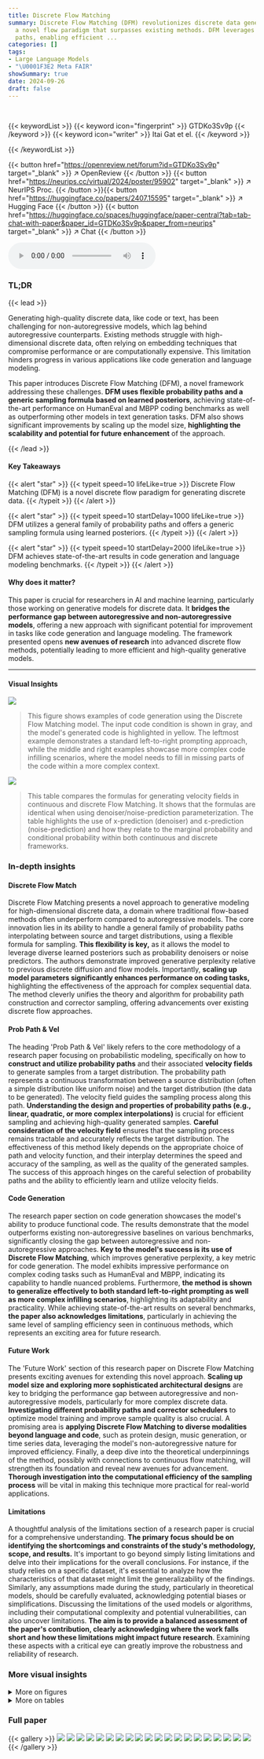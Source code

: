 ```yaml
---
title: Discrete Flow Matching
summary: Discrete Flow Matching (DFM) revolutionizes discrete data generation by introducing
  a novel flow paradigm that surpasses existing methods. DFM leverages flexible probability
  paths, enabling efficient ...
categories: []
tags:
- Large Language Models
- "\U0001F3E2 Meta FAIR"
showSummary: true
date: 2024-09-26
draft: false
---
```


<br>

{{< keywordList >}}
{{< keyword icon="fingerprint" >}} GTDKo3Sv9p {{< /keyword >}}
{{< keyword icon="writer" >}} Itai Gat et el. {{< /keyword >}}
 
{{< /keywordList >}}

{{< button href="https://openreview.net/forum?id=GTDKo3Sv9p" target="_blank" >}}
↗ OpenReview
{{< /button >}}
{{< button href="https://neurips.cc/virtual/2024/poster/95902" target="_blank" >}}
↗ NeurIPS Proc.
{{< /button >}}{{< button href="https://huggingface.co/papers/2407.15595" target="_blank" >}}
↗ Hugging Face
{{< /button >}}
{{< button href="https://huggingface.co/spaces/huggingface/paper-central?tab=tab-chat-with-paper&paper_id=GTDKo3Sv9p&paper_from=neurips" target="_blank" >}}
↗ Chat
{{< /button >}}



<audio controls>
    <source src="https://ai-paper-reviewer.com/GTDKo3Sv9p/podcast.wav" type="audio/wav">
    Your browser does not support the audio element.
</audio>


### TL;DR


{{< lead >}}

Generating high-quality discrete data, like code or text, has been challenging for non-autoregressive models, which lag behind autoregressive counterparts.  Existing methods struggle with high-dimensional discrete data, often relying on embedding techniques that compromise performance or are computationally expensive.  This limitation hinders progress in various applications like code generation and language modeling. 



This paper introduces Discrete Flow Matching (DFM), a novel framework addressing these challenges. **DFM uses flexible probability paths and a generic sampling formula based on learned posteriors**, achieving state-of-the-art performance on HumanEval and MBPP coding benchmarks as well as outperforming other models in text generation tasks.  DFM also shows significant improvements by scaling up the model size, **highlighting the scalability and potential for future enhancement** of the approach.

{{< /lead >}}


#### Key Takeaways

{{< alert "star" >}}
{{< typeit speed=10 lifeLike=true >}} Discrete Flow Matching (DFM) is a novel discrete flow paradigm for generating discrete data. {{< /typeit >}}
{{< /alert >}}

{{< alert "star" >}}
{{< typeit speed=10 startDelay=1000 lifeLike=true >}} DFM utilizes a general family of probability paths and offers a generic sampling formula using learned posteriors. {{< /typeit >}}
{{< /alert >}}

{{< alert "star" >}}
{{< typeit speed=10 startDelay=2000 lifeLike=true >}} DFM achieves state-of-the-art results in code generation and language modeling benchmarks. {{< /typeit >}}
{{< /alert >}}

#### Why does it matter?
This paper is crucial for researchers in AI and machine learning, particularly those working on generative models for discrete data.  It **bridges the performance gap between autoregressive and non-autoregressive models**, offering a new approach with significant potential for improvement in tasks like code generation and language modeling.  The framework presented opens **new avenues of research** into advanced discrete flow methods, potentially leading to more efficient and high-quality generative models.

------
#### Visual Insights



![](https://ai-paper-reviewer.com/GTDKo3Sv9p/figures_1_1.jpg)

> This figure shows examples of code generation using the Discrete Flow Matching model.  The input code condition is shown in gray, and the model's generated code is highlighted in yellow. The leftmost example demonstrates a standard left-to-right prompting approach, while the middle and right examples showcase more complex code infilling scenarios, where the model needs to fill in missing parts of the code within a more complex context.





![](https://ai-paper-reviewer.com/GTDKo3Sv9p/tables_3_1.jpg)

> This table compares the formulas for generating velocity fields in continuous and discrete Flow Matching.  It shows that the formulas are identical when using denoiser/noise-prediction parameterization.  The table highlights the use of x-prediction (denoiser) and ε-prediction (noise-prediction) and how they relate to the marginal probability and conditional probability within both continuous and discrete frameworks.





### In-depth insights


#### Discrete Flow Match
Discrete Flow Matching presents a novel approach to generative modeling for high-dimensional discrete data, a domain where traditional flow-based methods often underperform compared to autoregressive models.  The core innovation lies in its ability to handle a general family of probability paths interpolating between source and target distributions, using a flexible formula for sampling.  **This flexibility is key,** as it allows the model to leverage diverse learned posteriors such as probability denoisers or noise predictors. The authors demonstrate improved generative perplexity relative to previous discrete diffusion and flow models.  Importantly, **scaling up model parameters significantly enhances performance on coding tasks,** highlighting the effectiveness of the approach for complex sequential data.  The method cleverly unifies the theory and algorithm for probability path construction and corrector sampling, offering advancements over existing discrete flow approaches.

#### Prob Path & Vel
The heading 'Prob Path & Vel' likely refers to the core methodology of a research paper focusing on probabilistic modeling, specifically on how to **construct and utilize probability paths** and their associated **velocity fields** to generate samples from a target distribution.  The probability path represents a continuous transformation between a source distribution (often a simple distribution like uniform noise) and the target distribution (the data to be generated).  The velocity field guides the sampling process along this path. **Understanding the design and properties of probability paths (e.g., linear, quadratic, or more complex interpolations)** is crucial for efficient sampling and achieving high-quality generated samples.  **Careful consideration of the velocity field** ensures that the sampling process remains tractable and accurately reflects the target distribution. The effectiveness of this method likely depends on the appropriate choice of path and velocity function, and their interplay determines the speed and accuracy of the sampling, as well as the quality of the generated samples.  The success of this approach hinges on the careful selection of probability paths and the ability to efficiently learn and utilize velocity fields.

#### Code Generation
The research paper section on code generation showcases the model's ability to produce functional code.  The results demonstrate that the model outperforms existing non-autoregressive baselines on various benchmarks, significantly closing the gap between autoregressive and non-autoregressive approaches.  **Key to the model's success is its use of Discrete Flow Matching**, which improves generative perplexity, a key metric for code generation.  The model exhibits impressive performance on complex coding tasks such as HumanEval and MBPP, indicating its capability to handle nuanced problems.  Furthermore, **the method is shown to generalize effectively to both standard left-to-right prompting as well as more complex infilling scenarios**, highlighting its adaptability and practicality.  While achieving state-of-the-art results on several benchmarks, **the paper also acknowledges limitations**, particularly in achieving the same level of sampling efficiency seen in continuous methods, which represents an exciting area for future research.

#### Future Work
The 'Future Work' section of this research paper on Discrete Flow Matching presents exciting avenues for extending this novel approach.  **Scaling up model size and exploring more sophisticated architectural designs** are key to bridging the performance gap between autoregressive and non-autoregressive models, particularly for more complex discrete data.  **Investigating different probability paths and corrector schedulers** to optimize model training and improve sample quality is also crucial.  A promising area is **applying Discrete Flow Matching to diverse modalities beyond language and code**, such as protein design, music generation, or time series data, leveraging the model's non-autoregressive nature for improved efficiency.  Finally, a deep dive into the theoretical underpinnings of the method, possibly with connections to continuous flow matching, will strengthen its foundation and reveal new avenues for advancement.  **Thorough investigation into the computational efficiency of the sampling process** will be vital in making this technique more practical for real-world applications.

#### Limitations
A thoughtful analysis of the limitations section of a research paper is crucial for a comprehensive understanding.  **The primary focus should be on identifying the shortcomings and constraints of the study's methodology, scope, and results.**  It's important to go beyond simply listing limitations and delve into their implications for the overall conclusions. For instance, if the study relies on a specific dataset, it's essential to analyze how the characteristics of that dataset might limit the generalizability of the findings.  Similarly, any assumptions made during the study, particularly in theoretical models, should be carefully evaluated, acknowledging potential biases or simplifications. Discussing the limitations of the used models or algorithms, including their computational complexity and potential vulnerabilities, can also uncover limitations.  **The aim is to provide a balanced assessment of the paper's contribution, clearly acknowledging where the work falls short and how these limitations might impact future research**. Examining these aspects with a critical eye can greatly improve the robustness and reliability of research.


### More visual insights

<details>
<summary>More on figures
</summary>


![](https://ai-paper-reviewer.com/GTDKo3Sv9p/figures_3_1.jpg)

> This figure compares continuous and discrete flows. The left panel shows a continuous flow in R<sup>N</sup> (N=2), illustrating how probability changes smoothly in continuous space. The middle-left panel depicts a discrete flow in D = [d]<sup>N</sup> (d=4, N=2), where probability changes occur discretely between states. The rate of probability change, represented by divergence, is visualized in the middle-right and right panels for continuous and discrete scenarios, respectively.  Divergence in the continuous case is a vector field illustrating the flow, while in the discrete case divergence is calculated between adjacent states using a difference operator.


![](https://ai-paper-reviewer.com/GTDKo3Sv9p/figures_9_1.jpg)

> This figure compares the performance of different models on the task of image generation. The x-axis shows the number of function evaluations (NFE), which is a measure of computational cost. The y-axis shows two different metrics: the Fréchet Inception Distance (FID) and the Inception Score. Lower FID scores indicate better image quality. Higher Inception Scores indicate better image quality. The figure shows that Discrete Flow Matching (FM) with cubic scheduling outperforms both MaskGIT and FM with linear scheduling.


![](https://ai-paper-reviewer.com/GTDKo3Sv9p/figures_15_1.jpg)

> This figure shows the performance of the proposed model and autoregressive model on HumanEval and MBPP coding tasks. It presents the pass rate at different thresholds (Pass@1, Pass@10, Pass@25) for both text and code generation.  The results demonstrate the ability of the Discrete Flow Matching model to generate high-quality code, approaching the performance of the autoregressive model. It also showcases a further improvement when the model is provided with the length of the solution (Oracle length).


![](https://ai-paper-reviewer.com/GTDKo3Sv9p/figures_16_1.jpg)

> This figure compares discrete and continuous flows. The left panel shows a continuous flow in R<sup>N</sup>, where N=2. The middle-left panel shows a discrete flow in D=[d]<sup>N</sup>, where d=4 and N=2.  The rate of change in probability for a state (represented by a gray disk) is determined by the divergence operator. The middle-right and right panels illustrate this divergence operator in the continuous and discrete cases, respectively.


![](https://ai-paper-reviewer.com/GTDKo3Sv9p/figures_16_2.jpg)

> This figure illustrates the core concept of the paper: Discrete Flow Matching.  It contrasts the continuous and discrete versions of flow matching. The left panel shows a continuous flow in R<sup>N</sup> (N=2 here, so a 2D space), depicting how probability flows in this continuous space. The middle-left panel visualizes discrete flow in D = [d]<sup>N</sup> (a discrete space, with d=4 and N=2).  This panel highlights the differences in how probability changes. Both versions use divergence operators (right panels) to track the rate of probability change in their respective spaces. The key is showing how the theoretical framework adapts continuous flow concepts to discrete spaces.


![](https://ai-paper-reviewer.com/GTDKo3Sv9p/figures_17_1.jpg)

> This figure compares discrete and continuous flows. The left side shows a continuous flow in R<sup>N</sup>, illustrating the concept of divergence using a gray disk representing a state's probability. The middle-left shows a discrete flow in D = [d]<sup>N</sup> with d=4 and N=2, highlighting the discrete nature of state transitions.  The middle-right and right panels illustrate how probability changes are represented differently in continuous (divergence) and discrete settings.  This visualization helps understand the core difference between continuous and discrete flow matching approaches.


![](https://ai-paper-reviewer.com/GTDKo3Sv9p/figures_27_1.jpg)

> This figure shows the Fréchet Inception Distance (FID) scores on the CIFAR10 dataset for different training and evaluation schedulers.  The four schedulers compared are Linear, Quadratic, Cubic, and Cosine.  The heatmap visualizes the FID scores, where each cell represents the FID achieved when a model trained with one scheduler is evaluated using another.  The absence of corrector sampling and a temperature of 1 are noted.


</details>




<details>
<summary>More on tables
</summary>


![](https://ai-paper-reviewer.com/GTDKo3Sv9p/tables_5_1.jpg)
> This table compares the formulas for generating velocity fields in both continuous and discrete Flow Matching. It highlights that the formulas are remarkably similar when using denoiser/noise-prediction parameterization.  The table shows the marginal probability, conditional probability, velocity field formulas using denoiser and noise prediction for both continuous and discrete settings.

![](https://ai-paper-reviewer.com/GTDKo3Sv9p/tables_7_1.jpg)
> This table compares the generative perplexity of various language models on unconditional text generation.  It shows the performance of the proposed Discrete Flow Matching (FM) models against several autoregressive and other non-autoregressive baselines.  The metrics include perplexity scores calculated using Llama-2, Llama-3, and GPT-2, as well as entropy, which reflects token diversity.  The number of function evaluations (NFE) is also indicated for each model, representing the computational cost. Note that results for double precision sampling are presented in a separate table (Table 5).

![](https://ai-paper-reviewer.com/GTDKo3Sv9p/tables_7_2.jpg)
> This table compares the generative perplexity of different language models on conditional text generation tasks.  It shows the performance of Llama-2 and Llama-3 (used as references), an autoregressive model, and the Discrete Flow Matching (FM) model with both unconditional (U-coupling) and conditional (C-coupling) strategies.  The results are presented for different model sizes and numbers of function evaluations (NFEs).  Lower perplexity scores indicate better performance.

![](https://ai-paper-reviewer.com/GTDKo3Sv9p/tables_8_1.jpg)
> This table presents the results of code generation experiments on HumanEval and MBPP benchmarks.  It compares the performance of an autoregressive model against the Discrete Flow Matching (FM) model proposed in the paper. The evaluation metrics are Pass@k (percentage of correctly generated codes within k attempts). The table is broken down by data type (text and code), and the FM results are further separated into results with and without oracle length (i.e., with or without knowledge of the correct code length).  Higher Pass@k values indicate better performance.

![](https://ai-paper-reviewer.com/GTDKo3Sv9p/tables_26_1.jpg)
> This table compares the generative perplexity of various language models on unconditional text generation tasks.  The models include both autoregressive and non-autoregressive approaches.  The perplexity is measured using different evaluation models (LLAMA-2, LLAMA-3, GPT2), and the number of function evaluations (NFE) is also reported. Note that temperature and corrector steps are not used during sampling for these results.  A more detailed comparison including double precision sampling is available in Table 5.

</details>




### Full paper

{{< gallery >}}
<img src="https://ai-paper-reviewer.com/GTDKo3Sv9p/1.png" class="grid-w50 md:grid-w33 xl:grid-w25" />
<img src="https://ai-paper-reviewer.com/GTDKo3Sv9p/2.png" class="grid-w50 md:grid-w33 xl:grid-w25" />
<img src="https://ai-paper-reviewer.com/GTDKo3Sv9p/3.png" class="grid-w50 md:grid-w33 xl:grid-w25" />
<img src="https://ai-paper-reviewer.com/GTDKo3Sv9p/4.png" class="grid-w50 md:grid-w33 xl:grid-w25" />
<img src="https://ai-paper-reviewer.com/GTDKo3Sv9p/5.png" class="grid-w50 md:grid-w33 xl:grid-w25" />
<img src="https://ai-paper-reviewer.com/GTDKo3Sv9p/6.png" class="grid-w50 md:grid-w33 xl:grid-w25" />
<img src="https://ai-paper-reviewer.com/GTDKo3Sv9p/7.png" class="grid-w50 md:grid-w33 xl:grid-w25" />
<img src="https://ai-paper-reviewer.com/GTDKo3Sv9p/8.png" class="grid-w50 md:grid-w33 xl:grid-w25" />
<img src="https://ai-paper-reviewer.com/GTDKo3Sv9p/9.png" class="grid-w50 md:grid-w33 xl:grid-w25" />
<img src="https://ai-paper-reviewer.com/GTDKo3Sv9p/10.png" class="grid-w50 md:grid-w33 xl:grid-w25" />
<img src="https://ai-paper-reviewer.com/GTDKo3Sv9p/11.png" class="grid-w50 md:grid-w33 xl:grid-w25" />
<img src="https://ai-paper-reviewer.com/GTDKo3Sv9p/12.png" class="grid-w50 md:grid-w33 xl:grid-w25" />
<img src="https://ai-paper-reviewer.com/GTDKo3Sv9p/13.png" class="grid-w50 md:grid-w33 xl:grid-w25" />
<img src="https://ai-paper-reviewer.com/GTDKo3Sv9p/14.png" class="grid-w50 md:grid-w33 xl:grid-w25" />
<img src="https://ai-paper-reviewer.com/GTDKo3Sv9p/15.png" class="grid-w50 md:grid-w33 xl:grid-w25" />
<img src="https://ai-paper-reviewer.com/GTDKo3Sv9p/16.png" class="grid-w50 md:grid-w33 xl:grid-w25" />
<img src="https://ai-paper-reviewer.com/GTDKo3Sv9p/17.png" class="grid-w50 md:grid-w33 xl:grid-w25" />
<img src="https://ai-paper-reviewer.com/GTDKo3Sv9p/18.png" class="grid-w50 md:grid-w33 xl:grid-w25" />
<img src="https://ai-paper-reviewer.com/GTDKo3Sv9p/19.png" class="grid-w50 md:grid-w33 xl:grid-w25" />
<img src="https://ai-paper-reviewer.com/GTDKo3Sv9p/20.png" class="grid-w50 md:grid-w33 xl:grid-w25" />
{{< /gallery >}}